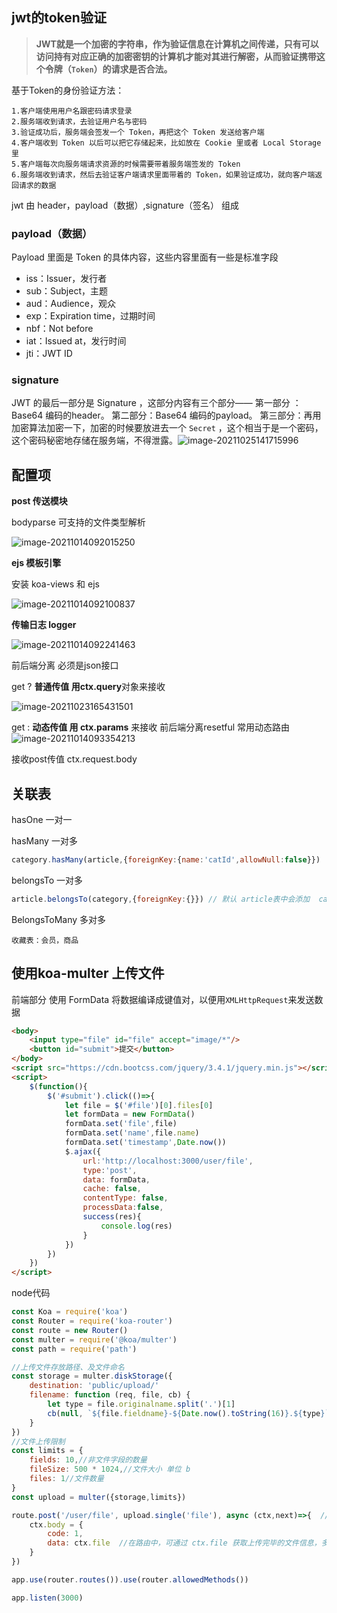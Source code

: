 ## **jwt的token验证**

> **JWT就是一个加密的字符串，作为验证信息在计算机之间传递，只有可以访问持有对应正确的加密密钥的计算机才能对其进行解密，从而验证携带这个令牌（`Token`）的请求是否合法。**

基于Token的身份验证方法：

```
1.客户端使用用户名跟密码请求登录
2.服务端收到请求，去验证用户名与密码
3.验证成功后，服务端会签发一个 Token，再把这个 Token 发送给客户端
4.客户端收到 Token 以后可以把它存储起来，比如放在 Cookie 里或者 Local Storage 里
5.客户端每次向服务端请求资源的时候需要带着服务端签发的 Token
6.服务端收到请求，然后去验证客户端请求里面带着的 Token，如果验证成功，就向客户端返回请求的数据
```

jwt 由 header，payload（数据）,signature（签名） 组成

### payload（数据）

Payload 里面是 Token 的具体内容，这些内容里面有一些是标准字段

- iss：Issuer，发行者
- sub：Subject，主题
- aud：Audience，观众
- exp：Expiration time，过期时间
- nbf：Not before
- iat：Issued at，发行时间
- jti：JWT ID

### signature

JWT 的最后一部分是 Signature ，这部分内容有三个部分——
  第一部分 ：Base64 编码的header。
  第二部分：Base64 编码的payload。
  第三部分：再用加密算法加密一下，加密的时候要放进去一个 `Secret` ，这个相当于是一个密码，这个密码秘密地存储在服务端，不得泄露。![image-20211025141715996](https://gitee.com/youngstory/images/raw/master/img/202110251417258.png)

## 配置项

**post  传送模块**  

 bodyparse  可支持的文件类型解析  

<img src="https://gitee.com/youngstory/images/raw/master/img/202110231653916.png" alt="image-20211014092015250"  />

**ejs 模板引擎**  

安装 koa-views 和  ejs  

![image-20211014092100837](https://gitee.com/youngstory/images/raw/master/img/202110231653575.png)

**传输日志 logger**  

![image-20211014092241463](https://gitee.com/youngstory/images/raw/master/img/202110231653010.png)

前后端分离  必须是json接口 

get  ? **普通传值   用ctx.query**对象来接收

![image-20211023165431501](https://gitee.com/youngstory/images/raw/master/img/202110231654587.png)

get  : **动态传值    用 ctx.params** 来接收    前后端分离resetful 常用动态路由 ![image-20211014093354213](https://gitee.com/youngstory/images/raw/master/img/202110231654915.png)

接收post传值  ctx.request.body

## 关联表

hasOne  一对一

hasMany 一对多

```js
category.hasMany(article,{foreignKey:{name:'catId',allowNull:false}})   
```

belongsTo  一对多

```js
article.belongsTo(category,{foreignKey:{}}) // 默认 article表中会添加  categoryId字段 
```

BelongsToMany 多对多 

```
收藏表：会员，商品
```

## 使用koa-multer 上传文件 

前端部分  使用 FormData 将数据编译成键值对，以便用`XMLHttpRequest`来发送数据

```html
<body>
    <input type="file" id="file" accept="image/*"/>
    <button id="submit">提交</button>
</body>
<script src="https://cdn.bootcss.com/jquery/3.4.1/jquery.min.js"></script>
<script>
    $(function(){
        $('#submit').click(()=>{
            let file = $('#file')[0].files[0]
            let formData = new FormData()
            formData.set('file',file)
            formData.set('name',file.name)
            formData.set('timestamp',Date.now())
            $.ajax({
                url:'http://localhost:3000/user/file',
                type:'post',
                data: formData,
                cache: false,
                contentType: false,
                processData:false,
                success(res){
                    console.log(res)
                }
            })
        })
    })
</script>
```

node代码

```javascript
const Koa = require('koa')
const Router = require('koa-router')
const route = new Router()
const multer = require('@koa/multer')
const path = require('path')

//上传文件存放路径、及文件命名
const storage = multer.diskStorage({
    destination: 'public/upload/'
    filename: function (req, file, cb) {
        let type = file.originalname.split('.')[1]
        cb(null, `${file.fieldname}-${Date.now().toString(16)}.${type}`) //为了命名不重复，我使用时间戳转为16进制作为文件命名
    }
})
//文件上传限制
const limits = {
    fields: 10,//非文件字段的数量
    fileSize: 500 * 1024,//文件大小 单位 b
    files: 1//文件数量
}
const upload = multer({storage,limits})

route.post('/user/file', upload.single('file'), async (ctx,next)=>{  // 上传多个文件用 fields 
    ctx.body = {
        code: 1,
        data: ctx.file  //在路由中，可通过 ctx.file 获取上传完毕的文件信息，多文件上传可通过 ctx.files 获取
    }
})

app.use(router.routes()).use(router.allowedMethods())

app.listen(3000)
```





 